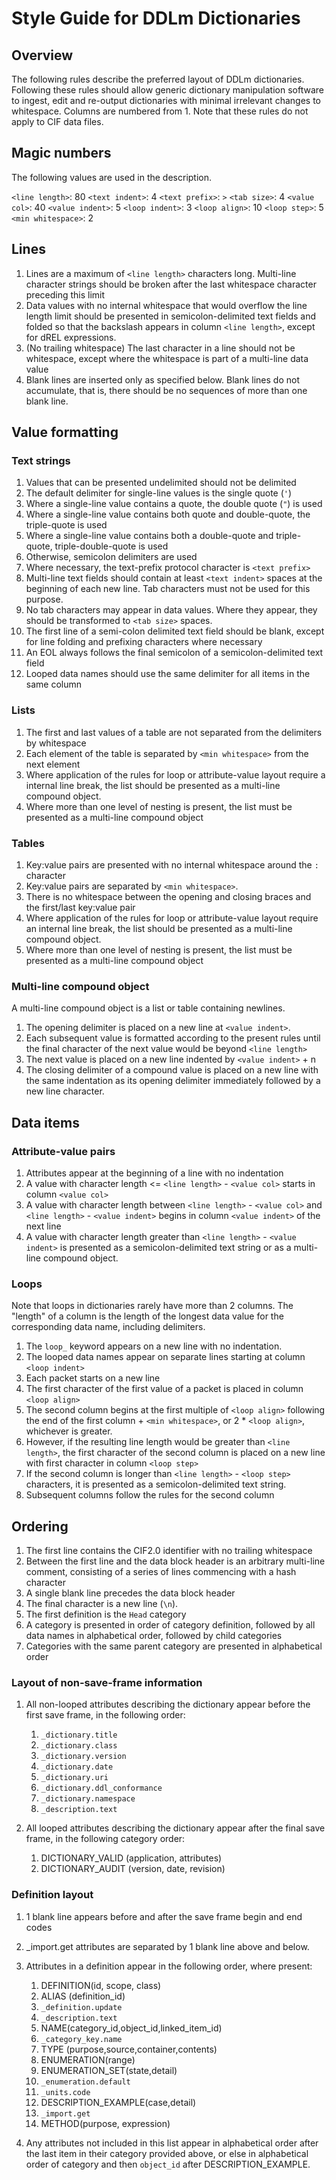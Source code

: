 # Style Guide for DDLm Dictionaries

## Overview

The following rules describe the preferred layout of DDLm dictionaries.  Following
these rules should allow generic dictionary manipulation software to ingest,
edit and re-output dictionaries with minimal irrelevant changes to whitespace. 
Columns are numbered from 1. Note that these rules do not apply to CIF data files.

## Magic numbers

The following values are used in the description.

`<line length>`: 80
`<text indent>`: 4
`<text prefix>`: `>`
`<tab size>`: 4
`<value col>`: 40
`<value indent>`: 5
`<loop indent>`: 3
`<loop align>`: 10
`<loop step>`: 5
`<min whitespace>`: 2

## Lines

1. Lines are a maximum of `<line length>` characters long. Multi-line character strings should
be broken after the last whitespace character preceding this limit
2. Data values with no internal whitespace that would overflow the line length limit
should be presented in semicolon-delimited text fields and folded so that the 
backslash appears in column `<line length>`, except for dREL expressions.
3. (No trailing whitespace) The last character in a line should not be whitespace, 
except where the whitespace is part of a multi-line data value
4. Blank lines are inserted only as specified below. Blank lines do not accumulate,
that is, there should be no sequences of more than one blank line.
   
## Value formatting

### Text strings

1. Values that can be presented undelimited should not be delimited
2. The default delimiter for single-line values is the single quote (`'`)
3. Where a single-line value contains a quote, the double quote (`"`) is used
4. Where a single-line value contains both quote and double-quote, the
   triple-quote is used
5. Where a single-line value contains both a double-quote and triple-quote,
   triple-double-quote is used
6. Otherwise, semicolon delimiters are used
7. Where necessary, the text-prefix protocol character is `<text prefix>`
8. Multi-line text fields should contain at least `<text indent>` spaces at the beginning of
   each new line. Tab characters must not be used for this purpose.
9. No tab characters may appear in data values. Where they appear, they
   should be transformed to `<tab size>` spaces.
10. The first line of a semi-colon delimited text field should be blank, except
   for line folding and prefixing characters where necessary
11. An EOL always follows the final semicolon of a semicolon-delimited text field
12. Looped data names should use the same delimiter for all items in the same column

### Lists

1. The first and last values of a table are not separated from the delimiters by whitespace
2. Each element of the table is separated by `<min whitespace>` from the next element
3. Where application of the rules for loop or attribute-value layout require a internal 
   line break, the list should be presented as a multi-line compound object.
4. Where more than one level of nesting is present, the list must be presented as a
   multi-line compound object

### Tables

1. Key:value pairs are presented with no internal whitespace around the `:` character
2. Key:value pairs are separated by `<min whitespace>`.
3. There is no whitespace between the opening and closing braces and the first/last
   key:value pair
4. Where application of the rules for loop or attribute-value layout require an 
   internal line break, the list should be presented as a multi-line compound object.
5. Where more than one level of nesting is present, the list must be presented as a
   multi-line compound object

### Multi-line compound object

A multi-line compound object is a list or table containing newlines.

1. The opening delimiter is placed on a new line at `<value indent>`.
2. Each subsequent value is formatted according to the present rules
   until the final character of the next value would be beyond `<line length>`
3. The next value is placed on a new line indented by `<value indent>` + n
4. The closing delimiter of a compound value is placed on a new line with
   the same indentation as its opening delimiter immediately followed by a
   new line character.

## Data items

### Attribute-value pairs

1. Attributes appear at the beginning of a line with no indentation
2. A value with character length <= `<line length>` - `<value col>` starts 
   in column `<value col>`
3. A value with character length between `<line length>` - `<value col>` and
   `<line length>` - `<value indent>` begins in column `<value indent>` of
   the next line
4. A value with character length greater than `<line length>` - `<value indent>` 
   is presented as a semicolon-delimited text string or as a multi-line compound
   object.

### Loops

Note that loops in dictionaries rarely have more than 2 columns. The "length"
of a column is the length of the longest data value for the corresponding
data name, including delimiters.

1. The `loop_` keyword appears on a new line with no indentation.
2. The looped data names appear on separate lines starting at column `<loop indent>`
3. Each packet starts on a new line
4. The first character of the first value of a packet is placed in column `<loop align>`
5. The second column begins at the first multiple of `<loop align>` following the end of
   the first column + `<min whitespace>`, or 2 * `<loop align>`, whichever is greater.
5. However, if the resulting line length would be greater than `<line length>`, the first 
   character of the second column is placed on a new line with first character 
   in column `<loop step>`
7. If the second column is longer than `<line length>` - `<loop step>` 
   characters, it is presented as a semicolon-delimited text string.
8. Subsequent columns follow the rules for the second column

## Ordering

1. The first line contains the CIF2.0 identifier with no trailing whitespace
2. Between the first line and the data block header is an arbitrary multi-line
comment, consisting of a series of lines commencing with a hash character
3. A single blank line precedes the data block header
4. The final character is a new line (`\n`).
5. The first definition is the `Head` category
6. A category is presented in order of category definition, followed by
   all data names in alphabetical order, followed by child categories
7. Categories with the same parent category are presented in alphabetical
   order

### Layout of non-save-frame information

1. All non-looped attributes describing the dictionary appear before the
first save frame, in the following order:
   1. `_dictionary.title`
   2. `_dictionary.class`
   3. `_dictionary.version`
   4. `_dictionary.date`
   5. `_dictionary.uri`
   6. `_dictionary.ddl_conformance`
   7. `_dictionary.namespace`
   8. `_description.text`

2. All looped attributes describing the dictionary appear after the final
save frame, in the following category order:
   1. DICTIONARY_VALID (application, attributes)
   2. DICTIONARY_AUDIT (version, date, revision)
  
### Definition layout

1. 1 blank line appears before and after the save frame begin and end codes
2. _import.get attributes are separated by 1 blank line above and below.
3. Attributes in a definition appear in the following order, where present:
   1. DEFINITION(id, scope, class)
   2. ALIAS (definition_id)
   3. `_definition.update`
   4. `_description.text`
   5. NAME(category_id,object_id,linked_item_id)
   6. `_category_key.name`
   7. TYPE (purpose,source,container,contents)
   8. ENUMERATION(range)
   9. ENUMERATION_SET(state,detail)
   9. `_enumeration.default`
   9. `_units.code`
   9. DESCRIPTION_EXAMPLE(case,detail)
   10. `_import.get`
   11. METHOD(purpose, expression)
   
4. Any attributes not included in this list appear in alphabetical order after
the last item in their category provided above, or else in alphabetical order
of category and then `object_id` after DESCRIPTION_EXAMPLE.
